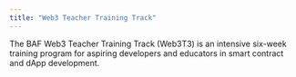 ```yaml
---
title: "Web3 Teacher Training Track"
---
```


The BAF Web3 Teacher Training Track (Web3T3) is an intensive six-week training program for aspiring developers and educators in smart contract and dApp development.
